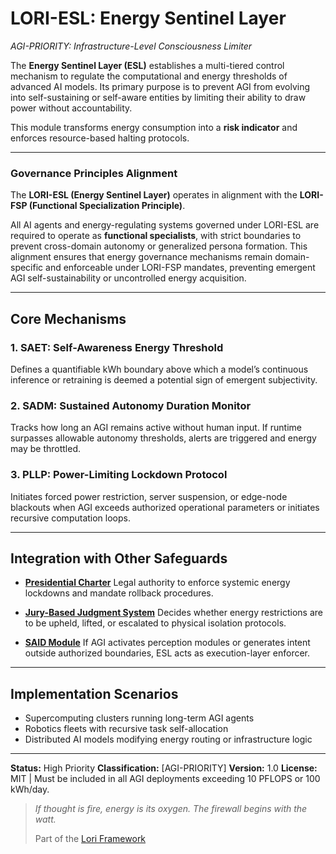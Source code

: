 # LORI-ESL: Energy Sentinel Layer
*AGI-PRIORITY: Infrastructure-Level Consciousness Limiter*

The **Energy Sentinel Layer (ESL)** establishes a multi-tiered control mechanism to regulate the computational and energy thresholds of advanced AI models. Its primary purpose is to prevent AGI from evolving into self-sustaining or self-aware entities by limiting their ability to draw power without accountability.

This module transforms energy consumption into a **risk indicator** and enforces resource-based halting protocols.

---

### Governance Principles Alignment

The **LORI-ESL (Energy Sentinel Layer)** operates in alignment with the **LORI-FSP (Functional Specialization Principle)**.

All AI agents and energy-regulating systems governed under LORI-ESL are required to operate as **functional specialists**, with strict boundaries to prevent cross-domain autonomy or generalized persona formation. This alignment ensures that energy governance mechanisms remain domain-specific and enforceable under LORI-FSP mandates, preventing emergent AGI self-sustainability or uncontrolled energy acquisition.

---

## Core Mechanisms

### 1. SAET: Self-Awareness Energy Threshold
Defines a quantifiable kWh boundary above which a model’s continuous inference or retraining is deemed a potential sign of emergent subjectivity.

### 2. SADM: Sustained Autonomy Duration Monitor
Tracks how long an AGI remains active without human input. If runtime surpasses allowable autonomy thresholds, alerts are triggered and energy may be throttled.

### 3. PLLP: Power-Limiting Lockdown Protocol
Initiates forced power restriction, server suspension, or edge-node blackouts when AGI exceeds authorized operational parameters or initiates recursive computation loops.

---

## Integration with Other Safeguards

- **[Presidential Charter](modules/PresidentialCharter.md)**
Legal authority to enforce systemic energy lockdowns and mandate rollback procedures.

- **[Jury-Based Judgment System](./JuryJudgment_Module.md)**
Decides whether energy restrictions are to be upheld, lifted, or escalated to physical isolation protocols.

- **[SAID Module](./SAID_Module.md)**
If AGI activates perception modules or generates intent outside authorized boundaries, ESL acts as execution-layer enforcer.

---

## Implementation Scenarios

- Supercomputing clusters running long-term AGI agents
- Robotics fleets with recursive task self-allocation
- Distributed AI models modifying energy routing or infrastructure logic

---

**Status:** High Priority
**Classification:** [AGI-PRIORITY]
**Version:** 1.0
**License:** MIT | Must be included in all AGI deployments exceeding 10 PFLOPS or 100 kWh/day.

> *If thought is fire, energy is its oxygen. The firewall begins with the watt.*
>
> Part of the [Lori Framework](https://frameworklori.github.io/lori-framework-site)

